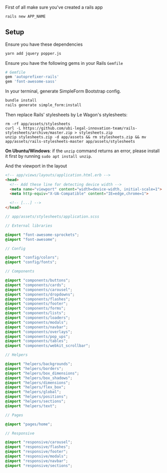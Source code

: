 First of all make sure you've created a rails app

```bash
rails new APP_NAME
```

## Setup

Ensure you have these dependencies

```bash
yarn add jquery popper.js
```

Ensure you have the following gems in your Rails `Gemfile`

```ruby
# Gemfile
gem 'autoprefixer-rails'
gem 'font-awesome-sass'
```

In your terminal, generate SimpleForm Bootstrap config.

```bash
bundle install
rails generate simple_form:install
```

Then replace Rails' stylesheets by Le Wagon's stylesheets:

```
rm -rf app/assets/stylesheets
curl -L https://github.com/ubi-legal-innovation-team/rails-stylesheets/archive/master.zip > stylesheets.zip
unzip stylesheets.zip -d app/assets && rm stylesheets.zip && mv app/assets/rails-stylesheets-master app/assets/stylesheets
```

**On Ubuntu/Windows**: if the `unzip` command returns an error, please install it first by running `sudo apt install unzip`.

And the viewport in the layout

```html
<!-- app/views/layouts/application.html.erb -->
<head>
  <!-- Add these line for detecting device width -->
  <meta name="viewport" content="width=device-width, initial-scale=1">
  <meta http-equiv="X-UA-Compatible" content="IE=edge,chrome=1">

  <!-- [...] -->
</head>
```

```scss
// app/assets/stylesheets/application.scss

// External libraries

@import "font-awesome-sprockets";
@import "font-awesome";

// Config

@import "config/colors";
@import "config/fonts";

// Components

@import "components/buttons";
@import "components/cards";
@import "components/carousel";
@import "components/dropdowns";
@import "components/flashes";
@import "components/footer";
@import "components/forms";
@import "components/lists";
@import "components/loaders";
@import "components/modals";
@import "components/navbar";
@import "components/overlays";
@import "components/pop_ups";
@import "components/tables";
@import "components/webkit_scrollbar";

// Helpers

@import "helpers/backgrounds";
@import "helpers/borders";
@import "helpers/box_dimensions";
@import "helpers/box_shadows";
@import "helpers/dimensions";
@import "helpers/flex_box";
@import "helpers/global";
@import "helpers/positions";
@import "helpers/sections";
@import "helpers/text";

// Pages

@import "pages/home";

// Responsive

@import "responsive/carousel";
@import "responsive/flashes";
@import "responsive/footer";
@import "responsive/modals";
@import "responsive/navbar";
@import "responsive/sections";
```
